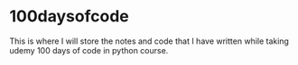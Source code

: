 # 100daysofcode

This is where I will store the notes and code that I have written while taking udemy 100 days of code in python course.